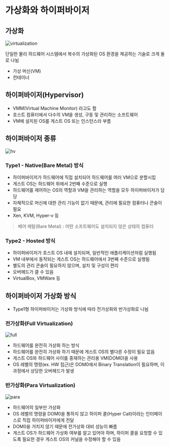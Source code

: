 가상화와 하이퍼바이저
========

## 가상화


![virtualization](https://img.alicdn.com/tfs/TB1P5XdMQPoK1RjSZKbXXX1IXXa-2336-906.png)

단일한 물리 하드웨어 시스템에서 복수의 가상화된 OS 환경을 제공하는 기술로 크게 둘로 나뉨

- 가상 머신(VM)
- 컨테이너


## 하이퍼바이저(Hypervisor)

- VMM(Virtual Machine Monitor) 라고도 함
- 호스트 컴퓨터에서 다수의 VM을 생성, 구동 및 관리하는 소프트웨어
- VM에 설치된 OS를 게스트 OS 또는 인스턴스라 부름

## 하이퍼바이저 종류

![hv](https://upload.wikimedia.org/wikipedia/commons/e/e1/Hyperviseur.png)

### Type1 - Native(Bare Metal) 방식

- 하이퍼바이저가 하드웨어에 직접 설치되어 하드웨어를 여러 VM으로 분할시킴
- 게스트 OS는 하드웨어 위에서 2번째 수준으로 실행
- 하드웨어를 제어하는 OS의 역할과 VM을 관리하는 역할을 모두 하이퍼바이저가 담당
- 자체적으로 머신에 대한 관리 기능이 없기 때문에, 관리에 필요한 컴퓨터나 콘솔이 필요
- Xen, KVM, Hyper-v 등

> 베어 메탈(Bare Metal) : 어떤 소프트웨어도 설치되지 않은 상태의 컴퓨터

### Type2 - Hosted 방식

- 하이퍼바이저가 호스트 OS 내에 설치되며, 일반적인 애플리케이션처럼 실행됨
- VM 내부에서 동작되는 게스트 OS는 하드웨어에서 3번째 수준으로 실행됨
- 별도의 관리 콘솔이 필요하지 않으며, 설치 및 구성이 편리
- 오버헤드가 클 수 있음
- VirtualBox, VMWare 등


## 하이퍼바이저 가상화 방식

- Type1형 하이퍼바이저는 가상화 방식에 따라 전가상화와 반가상화로 나뉨

### 전가상화(Full Virtualization)

![full](https://lh4.googleusercontent.com/fYcYH3jJv94KjIKrkw0V_EgughGg2GT8FjC0gpKoSUDniB-0C8PZWaio-bPH45SNLNNkIdPWTwtbd5mQCXA0uDFekw6hCLwQNYLfXunns6-75u0n1L35EYCcPvGa9AvFCir1OW4V)

- 하드웨어를 완전히 가상화 하는 방식
- 하드웨어를 완전히 가상화 하기 때문에 게스트 OS의 별다른 수정이 필요 없음
- 게스트 OS와 하드웨어 사이를 중재하는 관리용 VM(DOM0)을 사용
- OS 레벨의 명령(ex. HW 접근)은 DOM0에서 Binary Translation이 필요하며, 이 과정에서 상당한 오버헤드가 발생


### 반가상화(Para Virtualization)

![para](https://lh6.googleusercontent.com/EqSwe7cFXogDIQNxFg1Kj2mQlZdzhjNMcjf8JGIOlYTOm_4cWonmLeruAb5n3KBZ-GIrlUadL9w1taj7PiC9v0JpnlF4qtJkC_Y3VcsE2-lkZk2e1iiJyGnlU0ux3pD1hb0CZs4y)

- 하드웨어의 일부만 가상화
- OS 레벨의 명령을 DOM0을 통하지 않고 하이퍼 콜(Hyper Call)이라는 인터페이스로 직접 하이퍼바이저에게 전달
- DOM0을 거치지 않기 때문에 전가상화 대비 성능이 빠름
- 게스트 OS가 하드웨어 가상화 여부를 알고 있어야 하며, 하이퍼 콜을 요청할 수 있도록 필요한 경우 게스트 OS의 커널을 수정해야 할 수 있음

